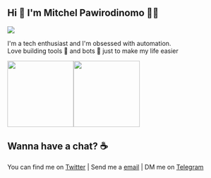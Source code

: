 ## Hi 👋 I'm Mitchel Pawirodinomo 🧙‍♂️
![](https://komarev.com/ghpvc/?username=pawiromitchel)

I'm a tech enthusiast and I'm obsessed with automation.   
Love building tools 🔨 and bots 🤖 just to make my life easier

<img height="150px" src="https://github-readme-stats.vercel.app/api?username=pawiromitchel&show_icons=true&theme=dark&custom_title=GitHub%20Stats&hide_border=true" /><img height="150px" src="https://github-readme-stats.vercel.app/api/top-langs/?username=pawiromitchel&hide_border=true&layout=compact&langs_count=8&theme=dark" />

## Wanna have a chat? ☕
You can find me on [Twitter](https://twitter.com/Pawiromitchel) | Send me a [email](mailto:pawiromitchel@gmail.com) | DM me on [Telegram](https://t.me/pawiromitchel)

